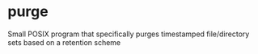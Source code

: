 # purge
Small POSIX program that specifically purges timestamped file/directory sets based on a retention scheme

